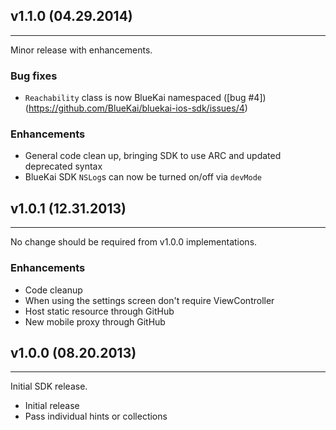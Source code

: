 ## v1.1.0 (04.29.2014)
-----
Minor release with enhancements.
### Bug fixes
- `Reachability` class is now BlueKai namespaced ([bug #4])(https://github.com/BlueKai/bluekai-ios-sdk/issues/4)

### Enhancements
- General code clean up, bringing SDK to use ARC and updated deprecated syntax
- BlueKai SDK `NSLog`s can now be turned on/off via `devMode`


## v1.0.1 (12.31.2013)
-----
No change should be required from v1.0.0 implementations.
### Enhancements
- Code cleanup
- When using the settings screen don't require ViewController
- Host static resource through GitHub
- New mobile proxy through GitHub


## v1.0.0 (08.20.2013)
-----
Initial SDK release.

- Initial release
- Pass individual hints or collections
